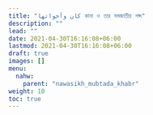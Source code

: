 ```yaml
---
title: "كان وأخواتها কানা ও তার সমজাতীয় শব্দ"
description: ""
lead: ""
date: 2021-04-30T16:16:08+06:00
lastmod: 2021-04-30T16:16:08+06:00
draft: true
images: []
menu: 
  nahw:
    parent: "nawasikh_mubtada_khabr"
weight: 10
toc: true
---
```



